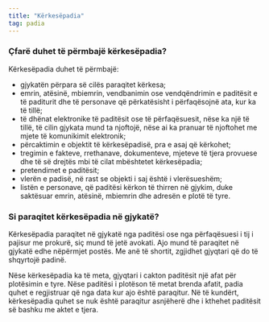 ```yaml
---
title: "Kërkesëpadia"
tag: padia
---
```


### Çfarë duhet të përmbajë kërkesëpadia?

Kërkesëpadia duhet të përmbajë:

* gjykatën përpara së cilës paraqitet kërkesa;
* emrin, atësinë, mbiemrin, vendbanimin ose vendqëndrimin e paditësit e të paditurit dhe të personave që përkatësisht i përfaqësojnë ata, kur ka të tillë;
* të dhënat elektronike të paditësit ose të përfaqësuesit, nëse ka një të tillë, të cilin gjykata mund ta njoftojë, nëse ai ka pranuar të njoftohet me mjete të komunikimit elektronik;
* përcaktimin e objektit të kërkesëpadisë, pra e asaj që kërkohet;
* tregimin e fakteve, rrethanave, dokumenteve, mjeteve të tjera provuese dhe të së drejtës mbi të cilat mbështetet kërkesëpadia;
* pretendimet e paditësit;
* vlerën e padisë, në rast se objekti i saj është i vlerësueshëm;
* listën e personave, që paditësi kërkon të thirren në gjykim, duke saktësuar emrin, atësinë, mbiemrin dhe adresën e plotë të tyre.

### Si paraqitet kërkesëpadia në gjykatë?

Kërkesëpadia paraqitet në gjykatë nga paditësi ose nga përfaqësuesi i tij i pajisur me prokurë, siç mund të jetë avokati. Ajo mund të paraqitet në gjykatë edhe nëpërmjet postës. Me anë të shortit, zgjidhet gjyqtari që do të shqyrtojë padinë.

Nëse kërkesëpadia ka të meta, gjyqtari i cakton paditësit një afat për plotësimin e tyre. Nëse paditësi i plotëson të metat brenda afatit, padia quhet e regjistruar që nga data kur ajo është paraqitur. Në të kundërt, kërkesëpadia quhet se nuk është paraqitur asnjëherë dhe i kthehet paditësit së bashku me aktet e tjera.
